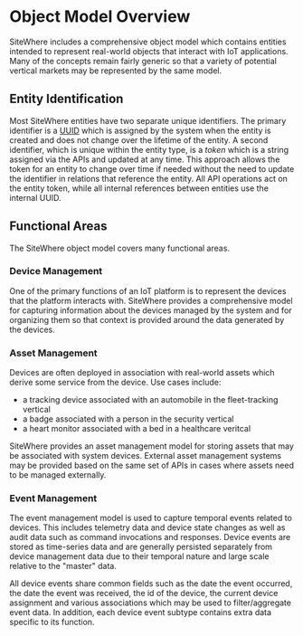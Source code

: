 # Object Model Overview

<Seo/>

SiteWhere includes a comprehensive object model which contains
entities intended to represent real-world objects that interact
with IoT applications. Many of the concepts remain fairly generic
so that a variety of potential vertical markets may be represented
by the same model.

## Entity Identification

Most SiteWhere entities have two separate unique identifiers. The
primary identifier is a [UUID](https://en.wikipedia.org/wiki/Universally_unique_identifier)
which is assigned by the system when the entity is created and
does not change over the lifetime of the entity. A second identifier,
which is unique within the entity type, is a _token_ which is a
string assigned via the APIs and updated at any time. This approach
allows the token for an entity to change over time if needed
without the need to update the identifier in relations that reference
the entity. All API operations act on the entity token, while all
internal references between entities use the internal UUID.

## Functional Areas

The SiteWhere object model covers many functional areas.

### Device Management

One of the primary functions of an IoT platform is to represent
the devices that the platform interacts with. SiteWhere provides
a comprehensive model for capturing information about the devices
managed by the system and for organizing them so that context is
provided around the data generated by the devices.

### Asset Management

Devices are often deployed in association with real-world assets which derive
some service from the device. Use cases include:

- a tracking device associated with an automobile in the fleet-tracking vertical
- a badge associated with a person in the security vertical
- a heart monitor associated with a bed in a healthcare veritcal

SiteWhere provides an asset management model for storing assets that may be
associated with system devices. External asset management systems may be
provided based on the same set of APIs in cases where assets need to be
managed externally.

### Event Management

The event management model is used to capture temporal events related to
devices. This includes telemetry data and device state changes as well as
audit data such as command invocations and responses. Device events are
stored as time-series data and are generally persisted separately from
device management data due to their temporal nature and large scale
relative to the "master" data.

All device events share common fields such as the date the event
occurred, the date the event was received, the id of the device,
the current device assignment and various associations which
may be used to filter/aggregate event data. In addition, each device
event subtype contains extra data specific to its function.
